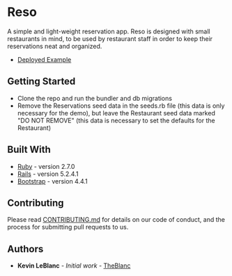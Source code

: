 # Reso

A simple and light-weight reservation app. Reso is designed with small restaurants in mind, to be used by restaurant staff in order to keep their reservations neat and organized.
* [Deployed Example](https://resorestaurantapp.herokuapp.com/)

## Getting Started

- Clone the repo and run the bundler and db migrations
- Remove the Reservations seed data in the seeds.rb file (this data is only necessary for the demo), but leave the Restaurant seed data marked "DO NOT REMOVE" (this data is necessary to set the defaults for the Restaurant)

## Built With

* [Ruby](https://www.ruby-lang.org/en/) - version 2.7.0
* [Rails](https://rubyonrails.org/) - version 5.2.4.1
* [Bootstrap](https://getbootstrap.com/) - version 4.4.1

## Contributing

Please read [CONTRIBUTING.md](https://gist.github.com/PurpleBooth/b24679402957c63ec426) for details on our code of conduct, and the process for submitting pull requests to us.

## Authors

* **Kevin LeBlanc** - *Initial work* - [TheBlanc](https://github.com/TheBlanc)
